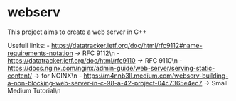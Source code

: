 # webserv
This project aims to create a web server in C++

Usefull links:
	- https://datatracker.ietf.org/doc/html/rfc9112#name-requirements-notation -> RFC 9112\n
	- https://datatracker.ietf.org/doc/html/rfc9110 -> RFC 9110\n
	- https://docs.nginx.com/nginx/admin-guide/web-server/serving-static-content/ -> for NGINX\n
	- https://m4nnb3ll.medium.com/webserv-building-a-non-blocking-web-server-in-c-98-a-42-project-04c7365e4ec7 -> Small Medium Tutorial\n

